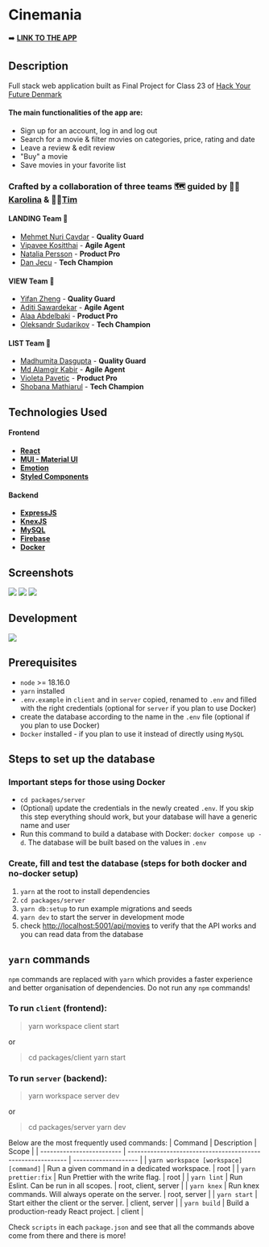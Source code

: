 # Cinemania

➡️ **[LINK TO THE APP](https://cinemania.fly.dev/)**

## Description

Full stack web application built as Final Project for Class 23 of [Hack Your Future Denmark](https://github.com/HackYourFuture-CPH)

#### The main functionalities of the app are:

- Sign up for an account, log in and log out
- Search for a movie & filter movies on categories, price, rating and date
- Leave a review & edit review
- "Buy" a movie
- Save movies in your favorite list

### Crafted by a collaboration of three teams 🗺️ guided by 🧙‍♀️ [Karolina](https://github.com/shpomp) & 🧙‍♂️[Tim](https://github.com/timnoorlander)

#### LANDING Team 🚀

- [Mehmet Nuri Cavdar](https://github.com/mehmetnuricavdar) - **Quality Guard**
- [Vipavee Kositthai](https://github.com/Kositthai) - **Agile Agent**
- [Natalia Persson](https://github.com/na-talia) - **Product Pro**
- [Dan Jecu](https://github.com/danJecu) - **Tech Champion**

#### VIEW Team 👀

- [Yifan Zheng](https://github.com/YF91925352) - **Quality Guard**
- [Aditi Sawardekar](https://github.com/Aditi-Sawardekar) - **Agile Agent**
- [Alaa Abdelbaki](https://github.com/aladdin91) - **Product Pro**
- [Oleksandr Sudarikov](https://github.com/Cygap) - **Tech Champion**

#### LIST Team 📜

- [Madhumita Dasgupta](https://github.com/maccrin) - **Quality Guard**
- [Md Alamgir Kabir](https://github.com/agkabir) - **Agile Agent**
- [Violeta Pavetic](https://github.com/VioMNE) - **Product Pro**
- [Shobana Mathiarul](https://github.com/shobanamg) - **Tech Champion**

## Technologies Used

#### Frontend

- [**React**](https://react.dev/)
- [**MUI - Material UI**](https://mui.com/)
- **[Emotion](https://emotion.sh/)**
- **[Styled Components](https://emotion.sh/docs/styled)**

#### Backend

- **[ExpressJS](https://expressjs.com/)**
- **[KnexJS](https://knexjs.org/)**
- **[MySQL](https://www.mysql.com/)**
- [**Firebase**](https://firebase.google.com/)
- [**Docker**](https://www.docker.com/)

## Screenshots

![](https://https://github.com/HackYourFuture-CPH/CINEMANIA/tree/main/screenshots/screen1.png)
![](https://https://github.com/HackYourFuture-CPH/CINEMANIA/tree/main/screenshots/screen2.png)
![](https://https://github.com/HackYourFuture-CPH/CINEMANIA/tree/main/screenshots/screen3.png)

## Development

[![](https://camo.githubusercontent.com/c57a8362ae849a638f9adf188a1ea47ffad3816ec8c132a91d5020915dc1a064/68747470733a2f2f692e67697068792e636f6d2f6d656469612f6c366d42636878595a633753772f67697068792e77656270)](https://camo.githubusercontent.com/c57a8362ae849a638f9adf188a1ea47ffad3816ec8c132a91d5020915dc1a064/68747470733a2f2f692e67697068792e636f6d2f6d656469612f6c366d42636878595a633753772f67697068792e77656270)

## [](https://github.com/HackYourFuture-CPH/CINEMANIA#prerequisites)Prerequisites

- `node` >= 18.16.0
- `yarn` installed
- `.env.example` in `client` and in `server` copied, renamed to `.env` and filled with the right credentials (optional for `server` if you plan to use Docker)
- create the database according to the name in the `.env` file (optional if you plan to use Docker)
- `Docker` installed - if you plan to use it instead of directly using `MySQL`

## [](https://github.com/HackYourFuture-CPH/CINEMANIA#steps-to-set-up-the-database)Steps to set up the database

### [](https://github.com/HackYourFuture-CPH/CINEMANIA#important-steps-for-those-using-docker)Important steps for those using Docker

- `cd packages/server`
- (Optional) update the credentials in the newly created `.env`. If you skip this step everything should work, but your database will have a generic name and user
- Run this command to build a database with Docker: `docker compose up -d`. The database will be built based on the values in `.env`

### [](https://github.com/HackYourFuture-CPH/CINEMANIA#create-fill-and-test-the-database-steps-for-both-docker-and-no-docker-setup)Create, fill and test the database (steps for both docker and no-docker setup)

1.  `yarn` at the root to install dependencies
2.  `cd packages/server`
3.  `yarn db:setup` to run example migrations and seeds
4.  `yarn dev` to start the server in development mode
5.  check [http://localhost:5001/api/movies](http://localhost:5001/api/movies) to verify that the API works and you can read data from the database

## [](https://github.com/HackYourFuture-CPH/CINEMANIA#yarn-commands)`yarn` commands

`npm` commands are replaced with `yarn` which provides a faster experience and better organisation of dependencies. Do not run any `npm` commands!

### [](https://github.com/HackYourFuture-CPH/CINEMANIA#to-run-client-frontend)To run `client` (frontend):

> yarn workspace client start

or

> cd packages/client
> yarn start

### [](https://github.com/HackYourFuture-CPH/CINEMANIA#to-run-server-backend)To run `server` (backend):

> yarn workspace server dev

or

> cd packages/server
> yarn dev

Below are the most frequently used commands:
| Command | Description | Scope |
| ------------------------- | ----------------------------------------------------------- | -------------------- |
| `yarn workspace [workspace] [command]` | Run a given command in a dedicated workspace. | root |
| `yarn prettier:fix` | Run Prettier with the write flag. | root |
| `yarn lint` | Run Eslint. Can be run in all scopes. | root, client, server |
| `yarn knex` | Run knex commands. Will always operate on the server. | root, server |
| `yarn start` | Start either the client or the server. | client, server |
| `yarn build` | Build a production-ready React project. | client |

Check `scripts` in each `package.json` and see that all the commands above come from there and there is more!
